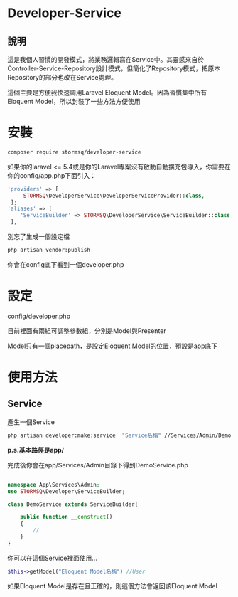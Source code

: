# Developer-Service

## 說明

這是我個人習慣的開發模式，將業務邏輯寫在Service中。其靈感來自於Controller-Service-Repository設計模式，但簡化了Repository模式，把原本Repository的部分也改在Service處理。

這個主要是方便我快速調用Laravel Eloquent Model。因為習慣集中所有Eloquent Model，所以封裝了一些方法方便使用

# 安裝

```bash
composer require stormsq/developer-service
```

如果你的laravel <= 5.4或是你的Laravel專案沒有啟動自動擴充包導入，你需要在你的config/app.php下面引入：

```php
'providers' => [
     STORMSQ\DeveloperService\DeveloperServiceProvider::class,
 ];
'aliases' => [
    'ServiceBuilder' => STORMSQ\DeveloperService\ServiceBuilder::class,
 ],
```

別忘了生成一個設定檔

```bash
php artisan vendor:publish
```

你會在config底下看到一個developer.php

# 設定

config/developer.php

目前裡面有兩組可調整參數組，分別是Model與Presenter

Model只有一個placepath，是設定Eloquent Model的位置，預設是app底下



# 使用方法

## Service

產生一個Service

```bash
php artisan developer:make:service  "Service名稱" //Services/Admin/DemoService
```

**p.s.基本路徑是app/**

完成後你會在app/Services/Admin目錄下得到DemoService.php

```php

namespace App\Services\Admin;
use STORMSQ\Developer\ServiceBuilder;

class DemoService extends ServiceBuilder{

    public function __construct()
    {
        //
    }
}
```

你可以在這個Service裡面使用...

```php
$this->getModel("Eloquent Model名稱") //User
```

如果Eloquent Model是存在且正確的，則這個方法會返回該Eloquent Model
